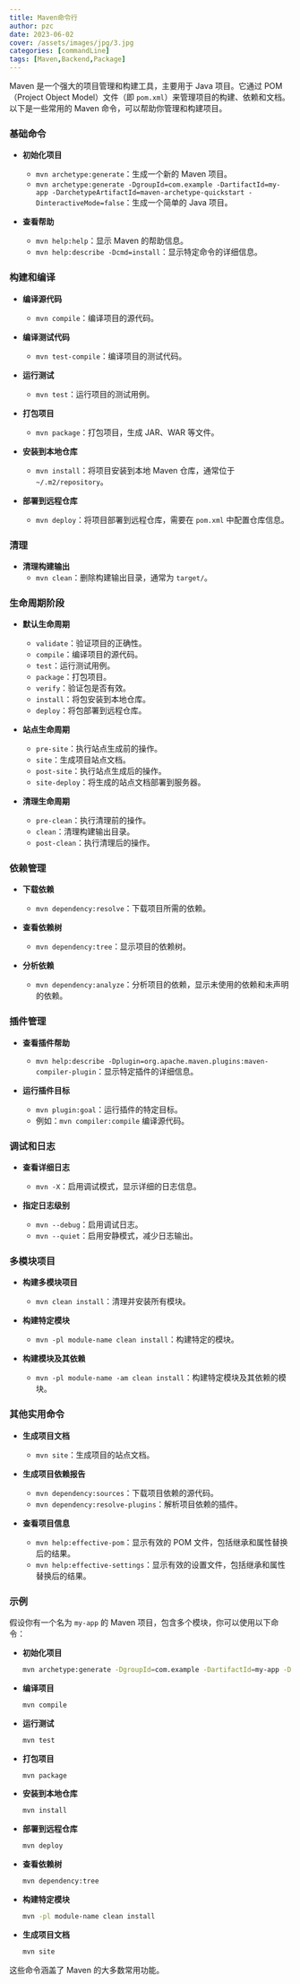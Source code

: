 ```yaml
---
title: Maven命令行
author: pzc
date: 2023-06-02
cover: /assets/images/jpg/3.jpg
categories: [commandLine]
tags: [Maven,Backend,Package]
---
```

Maven 是一个强大的项目管理和构建工具，主要用于 Java 项目。它通过 POM（Project Object Model）文件（即 `pom.xml`）来管理项目的构建、依赖和文档。以下是一些常用的 Maven 命令，可以帮助你管理和构建项目。

### 基础命令

- **初始化项目**
  - `mvn archetype:generate`：生成一个新的 Maven 项目。
  - `mvn archetype:generate -DgroupId=com.example -DartifactId=my-app -DarchetypeArtifactId=maven-archetype-quickstart -DinteractiveMode=false`：生成一个简单的 Java 项目。

- **查看帮助**
  - `mvn help:help`：显示 Maven 的帮助信息。
  - `mvn help:describe -Dcmd=install`：显示特定命令的详细信息。

### 构建和编译

- **编译源代码**
  - `mvn compile`：编译项目的源代码。

- **编译测试代码**
  - `mvn test-compile`：编译项目的测试代码。

- **运行测试**
  - `mvn test`：运行项目的测试用例。

- **打包项目**
  - `mvn package`：打包项目，生成 JAR、WAR 等文件。

- **安装到本地仓库**
  - `mvn install`：将项目安装到本地 Maven 仓库，通常位于 `~/.m2/repository`。

- **部署到远程仓库**
  - `mvn deploy`：将项目部署到远程仓库，需要在 `pom.xml` 中配置仓库信息。

### 清理

- **清理构建输出**
  - `mvn clean`：删除构建输出目录，通常为 `target/`。

### 生命周期阶段

- **默认生命周期**
  - `validate`：验证项目的正确性。
  - `compile`：编译项目的源代码。
  - `test`：运行测试用例。
  - `package`：打包项目。
  - `verify`：验证包是否有效。
  - `install`：将包安装到本地仓库。
  - `deploy`：将包部署到远程仓库。

- **站点生命周期**
  - `pre-site`：执行站点生成前的操作。
  - `site`：生成项目站点文档。
  - `post-site`：执行站点生成后的操作。
  - `site-deploy`：将生成的站点文档部署到服务器。

- **清理生命周期**
  - `pre-clean`：执行清理前的操作。
  - `clean`：清理构建输出目录。
  - `post-clean`：执行清理后的操作。

### 依赖管理

- **下载依赖**
  - `mvn dependency:resolve`：下载项目所需的依赖。

- **查看依赖树**
  - `mvn dependency:tree`：显示项目的依赖树。

- **分析依赖**
  - `mvn dependency:analyze`：分析项目的依赖，显示未使用的依赖和未声明的依赖。

### 插件管理

- **查看插件帮助**
  - `mvn help:describe -Dplugin=org.apache.maven.plugins:maven-compiler-plugin`：显示特定插件的详细信息。

- **运行插件目标**
  - `mvn plugin:goal`：运行插件的特定目标。
  - 例如：`mvn compiler:compile` 编译源代码。

### 调试和日志

- **查看详细日志**
  - `mvn -X`：启用调试模式，显示详细的日志信息。

- **指定日志级别**
  - `mvn --debug`：启用调试日志。
  - `mvn --quiet`：启用安静模式，减少日志输出。

### 多模块项目

- **构建多模块项目**
  - `mvn clean install`：清理并安装所有模块。

- **构建特定模块**
  - `mvn -pl module-name clean install`：构建特定的模块。

- **构建模块及其依赖**
  - `mvn -pl module-name -am clean install`：构建特定模块及其依赖的模块。

### 其他实用命令

- **生成项目文档**
  - `mvn site`：生成项目的站点文档。

- **生成项目依赖报告**
  - `mvn dependency:sources`：下载项目依赖的源代码。
  - `mvn dependency:resolve-plugins`：解析项目依赖的插件。

- **查看项目信息**
  - `mvn help:effective-pom`：显示有效的 POM 文件，包括继承和属性替换后的结果。
  - `mvn help:effective-settings`：显示有效的设置文件，包括继承和属性替换后的结果。

### 示例

假设你有一个名为 `my-app` 的 Maven 项目，包含多个模块，你可以使用以下命令：

- **初始化项目**
  ```sh
  mvn archetype:generate -DgroupId=com.example -DartifactId=my-app -DarchetypeArtifactId=maven-archetype-quickstart -DinteractiveMode=false
  ```

- **编译项目**
  ```sh
  mvn compile
  ```

- **运行测试**
  ```sh
  mvn test
  ```

- **打包项目**
  ```sh
  mvn package
  ```

- **安装到本地仓库**
  ```sh
  mvn install
  ```

- **部署到远程仓库**
  ```sh
  mvn deploy
  ```

- **查看依赖树**
  ```sh
  mvn dependency:tree
  ```

- **构建特定模块**
  ```sh
  mvn -pl module-name clean install
  ```

- **生成项目文档**
  ```sh
  mvn site
  ```

这些命令涵盖了 Maven 的大多数常用功能。